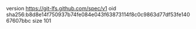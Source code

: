version https://git-lfs.github.com/spec/v1
oid sha256:b8d8e14f750937b74fe084e043f63873114f8c0c9863d77df53fe14067607bbc
size 101
